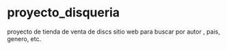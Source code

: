 # proyecto_disqueria
proyecto de tienda de venta de discs
sitio  web  para buscar por autor , pais, genero, etc.
